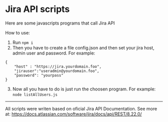 # Jira API scripts


Here are some javascripts programs that call Jira API

How to use:
1. Run `npm i`
2. Then you have to create a file config.json and then set your jira host, admin user and password. For example:
```
{
    "host" : "https://jira.yourdomain.foo",
    "jirauser":"useradmin@yourdomain.foo",
    "password": "yourpass"
}
```

3. Now all you have to do is just run the choosen program. For example:
`node listAllUsers.js`



-----------------


All scripts were writen based on oficial Jira API Documentation. See more at: https://docs.atlassian.com/software/jira/docs/api/REST/8.22.0/